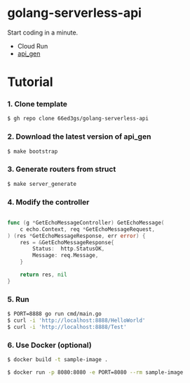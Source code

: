 # golang-serverless-api
Start coding in a minute.

- Cloud Run
- [api_gen](https://github.com/go-generalize/api_gen)

# Tutorial

### 1. Clone template

```bash
$ gh repo clone 66ed3gs/golang-serverless-api
```

### 2. Download the latest version of api_gen

```bash
$ make bootstrap
```

### 3. Generate routers from struct

```bash
$ make server_generate
```

### 4. Modify the controller

```go:get_echo_message_controller_gen.go

func (g *GetEchoMessageController) GetEchoMessage(
	c echo.Context, req *GetEchoMessageRequest,
) (res *GetEchoMessageResponse, err error) {
	res = &GetEchoMessageResponse{
		Status:  http.StatusOK,
		Message: req.Message,
	}

	return res, nil
}
```

### 5. Run

```bash
$ PORT=8888 go run cmd/main.go
$ curl -i 'http://localhost:8888/HelloWorld'
$ curl -i 'http://localhost:8888/Test'
```

### 6. Use Docker (optional)

```bash
$ docker build -t sample-image .
```

```bash
$ docker run -p 8080:8080 -e PORT=8080 --rm sample-image
```